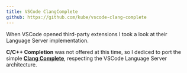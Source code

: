 ```yaml
---
title: VSCode ClangComplete
github: https://github.com/kube/vscode-clang-complete
---
```


When VSCode opened third-party extensions I took a look at their Language Server implementation.

**C/C++ Completion** was not offered at this time, so I dediced to port the simple [**Clang Complete**](https://github.com/Rip-Rip/clang_complete), respecting the VSCode Language Server architecture.
